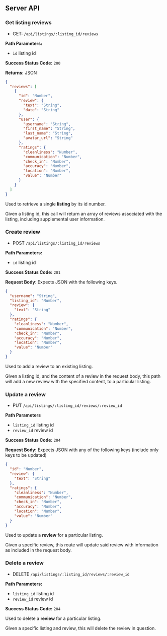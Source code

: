 ## Server API

### Get listing reviews

- GET: `/api/listings/:listing_id/reviews`

**Path Parameters:**

- `id` listing id

**Success Status Code:** `200`

**Returns:** JSON

```json
{
  "reviews": [
    {
      "id": "Number",
      "review": {
        "text": "String",
        "date": "String"
      },
      "user": {
        "username": "String",
        "first_name": "String",
        "last_name": "String",
        "avatar_url": "String"
      },
      "ratings": {
        "cleanliness": "Number",
        "communication": "Number",
        "check_in": "Number",
        "accuracy": "Number",
        "location": "Number",
        "value": "Number"
      }
    }
  ]
}
```

Used to retrieve a single **listing** by its id number.

Given a listing id, this call will return an array of reviews associated with the listing, including supplemental user information.

### Create review

- POST `/api/listings/:listing_id/reviews`

**Path Parameters:**

- `id` listing id

**Success Status Code:** `201`

**Request Body**: Expects JSON with the following keys.

```json
{
  "username": "String",
  "listing_id": "Number",
  "review": {
    "text": "String"
  },
  "ratings": {
    "cleanliness": "Number",
    "communication": "Number",
    "check_in": "Number",
    "accuracy": "Number",
    "location": "Number",
    "value": "Number"
  }
}
```

Used to add a review to an existing listing.

Given a listing id, and the content of a review in the request body, this path will add a new review with the specified content, to a particular listing.

### Update a review

- PUT `/api/listings/:listing_id/reviews/:review_id`

**Path Parameters**

- `listing_id` listing id
- `review_id` review id

**Success Status Code:** `204`

**Request Body:** Expects JSON with any of the following keys (include only keys to be updated)

```json
{
  "id": "Number",
  "review": {
    "text": "String"
  },
  "ratings": {
    "cleanliness": "Number",
    "communication": "Number",
    "check_in": "Number",
    "accuracy": "Number",
    "location": "Number",
    "value": "Number"
  }
}
```

Used to update a **review** for a particular listing.

Given a specific review, this route will update said review with information as included in the request body.

### Delete a review

- DELETE `/api/listings/:listing_id/reviews/:review_id`

**Path Parameters:**

- `listing_id` listing id
- `review_id` review id

**Success Status Code:** `204`

Used to delete a **review** for a particular listing.

Given a specific listing and review, this will delete the review in question.
